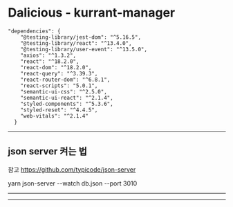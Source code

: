 # Dalicious - kurrant-manager

```
"dependencies": {
    "@testing-library/jest-dom": "^5.16.5",
    "@testing-library/react": "^13.4.0",
    "@testing-library/user-event": "^13.5.0",
    "axios": "^1.3.2",
    "react": "^18.2.0",
    "react-dom": "^18.2.0",
    "react-query": "^3.39.3",
    "react-router-dom": "^6.8.1",
    "react-scripts": "5.0.1",
    "semantic-ui-css": "^2.5.0",
    "semantic-ui-react": "^2.1.4",
    "styled-components": "^5.3.6",
    "styled-reset": "^4.4.5",
    "web-vitals": "^2.1.4"
  }

```

---

## json server 켜는 법

참고
https://github.com/typicode/json-server

yarn json-server --watch db.json --port 3010

---

---
